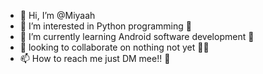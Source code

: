 - 👋 Hi, I’m @Miyaah
- 👀 I’m interested in Python programming 🐍
- 🌱 I’m currently learning Android software development 🤖
- 💞️ looking to collaborate on nothing not yet 👨‍💻
- 📫 How to reach me just DM mee!! 📩

<!---
Miyaah/Miyaah is a ✨ special ✨ repository because its `README.md` (this file) appears on your GitHub profile.
You can click the Preview link to take a look at your changes.
--->
